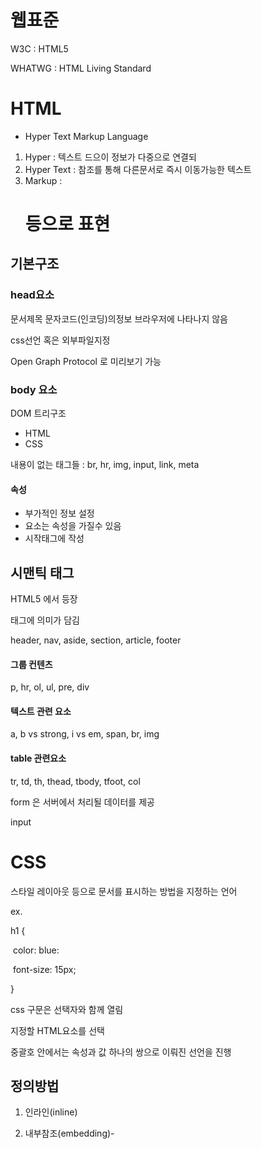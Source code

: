 # 웹표준

W3C : HTML5

WHATWG : HTML Living Standard

# HTML

- Hyper Text Markup Language

1. Hyper : 텍스트 드으이 정보가 다중으로 연결되
2. Hyper Text : 참조를 통해 다른문서로 즉시 이동가능한 텍스트
3. Markup : <h1> <p> 등으로 표현

## 기본구조

### head요소

문서제목 문자코드(인코딩)의정보 브라우저에 나타나지 않음

css선언 혹은 외부파일지정

Open Graph Protocol 로 미리보기 가능

### body 요소

DOM 트리구조

<ul>
    <li> HTML </li>
    <li> CSS </li>
</ul>

내용이 없는 태그들 : br, hr, img, input, link, meta

<a href="dsa"></a>

####  속성

- 부가적인 정보 설정
- 요소는 속성을 가질수 있음
- 시작태그에 작성

## 시맨틱 태그

HTML5 에서 등장

태그에 의미가 담김

header, nav, aside, section, article, footer

#### 그룹 컨텐츠

p, hr, ol, ul, pre, div

#### 텍스트 관련 요소

a, b vs strong, i vs em, span, br, img

#### table 관련요소

tr, td, th, thead, tbody, tfoot, col

form 은 서버에서 처리될 데이터를 제공

input <label> 

# CSS

스타일 레이아웃 등으로 문서를 표시하는 방법을 지정하는 언어

ex.

h1 {

​	color: blue:

​	font-size: 15px;

}

css 구문은 선택자와 함께 열림

지정할 HTML요소를 선택

중괄호 안에서는 속성과 값 하나의 쌍으로 이뤄진 선언을 진행

## 정의방법

1. 인라인(inline)
2. 내부참조(embedding)-<style>
3. 외부참조 -분리된 css파일

1. < h1 style="color:blue;">  hello</h1>

2. <head>
       <style>
           h1{

           }
       </style>
   </head>

3. <link rel="stylesheet" href="css"> 

## 선택자

- 기본선택자 : 전체선택자, 요소선택자, 클래스선택자, 아이디 선택자, 속성선택자
- 결합자 : 자손결합자, 자식결합자, 일반형제결합자, 인접형제결합자
- 의사클래스 요소: 링크 동적

요소선택자 : HTML 태그를 직접 선택

클래스선택자 : 마침표(.)로 시작하며 클래스 전부선택

id선택자 : #으로 시작하며 아이디 전부선택 ,일반적으로 한번만 사용

우선순위***

1. !importance
2. 인라인>id>class >요소
3. 소스순서

## css 상속

상속되는것: text 관련

상속되지 않는것 : box model 관련

## 크기단위

px : 픽셀기준, 고정적인 단위

% : 백분율단위 가변적인곳에서 주로사용

em : 부모의 상속에 영향을 받음, 배수단위 요소에 상대적인 사이즈를 가짐

rem : 부모의 영향을 받지 않음, 최상위 요소의 사이즈를 기준으로 배수단위를 가짐

viewport

### 색상단위

1. 이름
2. rgb-#000000, rgb(0, 0, 0)
3. hsl

## 결합자

자손결합자 : A 하위의 모든B요소 div span

자식결합자 : A 바로아래의 B요소 div > span

일반형제결합자 : A의 형제요소중 뒤에존재하는 모든B요소 p~span

인접형제결합자 : A의 형제요소중 바로뒤에 존재하는 B요소p+span

## box model

### 구성

content

padding

border

margin

## position

static : 기본값 

relative : 상대위치

absolute : 절대위치 static이 아닌 가까이있는 부모요소를 기준으로 이동

fixed : 고정위치, 스크롤시에도 같은위치에 있음

# float

본래는 이미지 좌, 우측으로 텍스트를 둘러싸기위해 도입

이미지가 아닌 다른요소에도 적용해 전체 레이아웃을 만드는데 사용\

## 속성

none : 기본값

left : 왼쪽으로 띄움

right : 오른쪽으로 띄움

# flexbox

요소 : Flex Container, Flex Item

축 : main axis, cros axis

## 속성

방향설정 : flex-direction

메인축 방향정렬 : justify-content

교차축 방향정렬 : align-items, algin-self, align-content

기타 : flex-wrap, flex-flow, flex-grow, order(남는 공간을 분배)